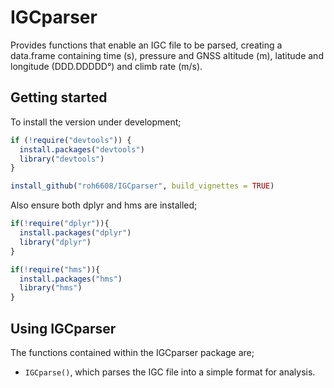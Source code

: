 IGCparser
===================

Provides functions that enable an IGC file to be parsed, creating a data.frame containing time (s), pressure and GNSS altitude (m), latitude and longitude (DDD.DDDDD°) and climb rate (m/s).

Getting started
------------------
To install the version under development;

```r
if (!require("devtools")) {
  install.packages("devtools")
  library("devtools")
}

install_github("roh6608/IGCparser", build_vignettes = TRUE)

```
Also ensure both dplyr and hms are installed;

```r
if(!require("dplyr")){
  install.packages("dplyr")
  library("dplyr")
}

if(!require("hms")){
  install.packages("hms")
  library("hms")
}

```
Using IGCparser
-----------------
The functions contained within the IGCparser package are;
- ```IGCparse()```, which parses the IGC file into a simple format for analysis.


 
